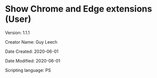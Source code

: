 # Show Chrome and Edge extensions (User)

Version: 1.1.1

Creator Name: Guy Leech

Date Created: 2020-06-01

Date Modified: 2020-06-01

Scripting language: PS